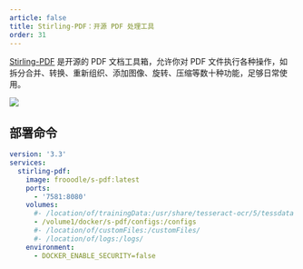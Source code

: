 ```yaml
---
article: false
title: Stirling-PDF：开源 PDF 处理工具
order: 31
---
```


[Stirling-PDF](https://github.com/Stirling-Tools/Stirling-PDF) 是开源的 PDF 文档工具箱，允许你对 PDF 文件执行各种操作，如拆分合并、转换、重新组织、添加图像、旋转、压缩等数十种功能，足够日常使用。

![](https://img.newzone.top/2024-01-16-02-15-55.png?imageMogr2/format/webp)

## 部署命令

```yml
version: '3.3'
services:
  stirling-pdf:
    image: frooodle/s-pdf:latest
    ports:
      - '7581:8080'
    volumes:
      #- /location/of/trainingData:/usr/share/tesseract-ocr/5/tessdata #Required for extra OCR languages
      - /volume1/docker/s-pdf/configs:/configs
      #- /location/of/customFiles:/customFiles/
      #- /location/of/logs:/logs/
    environment:
      - DOCKER_ENABLE_SECURITY=false
```
